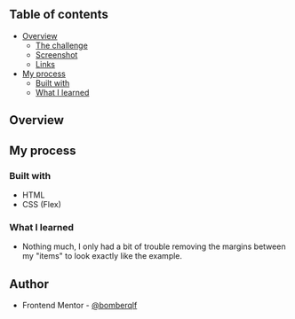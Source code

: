 ## Table of contents

- [Overview](#overview)
  - [The challenge](#the-challenge)
  - [Screenshot](#screenshot)
  - [Links](#links)
- [My process](#my-process)
  - [Built with](#built-with)
  - [What I learned](#what-i-learned)

## Overview
## My process
### Built with

- HTML
- CSS (Flex)

### What I learned

- Nothing much, I only had a bit of trouble removing the margins between my "items" to look exactly like the example.

## Author

- Frontend Mentor - [@bomberqlf](https://www.frontendmentor.io/profile/bomberqlf)